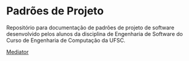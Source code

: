 # Padrões de Projeto
Repositório para documentação de padrões de projeto de software desenvolvido pelos alunos da disciplina de Engenharia de Software do Curso de Engenharia de Computação da UFSC.

[Mediator](https://github.com/andreabord/padroesdeprojeto/wiki/Mediator)

